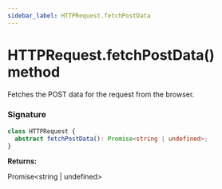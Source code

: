 ```yaml
---
sidebar_label: HTTPRequest.fetchPostData
---
```


# HTTPRequest.fetchPostData() method

Fetches the POST data for the request from the browser.

### Signature

```typescript
class HTTPRequest {
  abstract fetchPostData(): Promise<string | undefined>;
}
```

**Returns:**

Promise&lt;string \| undefined&gt;
